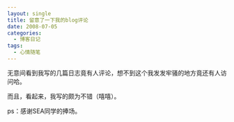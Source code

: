 ```yaml
---
layout: single
title: 留意了一下我的blog评论
date: 2008-07-05
categories:
  - 博客日记
tags:
  - 心情随笔
---
```


无意间看到我写的几篇日志竟有人评论，想不到这个我发发牢骚的地方竟还有人访问哈。

而且，看起来，我写的颇为不错（嘻嘻）。

ps：感谢SEA同学的捧场。

